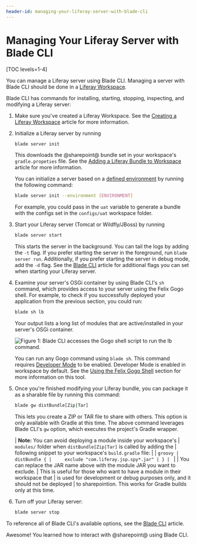 ```yaml
---
header-id: managing-your-liferay-server-with-blade-cli
---
```


# Managing Your Liferay Server with Blade CLI

[TOC levels=1-4]

You can  manage a Liferay server using Blade CLI. Managing a server with Blade
CLI should be done in a 
[Liferay Workspace](/docs/7-2/reference/-/knowledge_base/r/liferay-workspace).

Blade CLI has commands for installing, starting, stopping, inspecting, and
modifying a Liferay server:

1.  Make sure you've created a Liferay Workspace. See the
    [Creating a Liferay Workspace](/docs/7-2/reference/-/knowledge_base/r/creating-a-liferay-workspace#blade-cli)
    article for more information.

2.  Initialize a Liferay server by running

    ```bash
    blade server init
    ```

    This downloads the @sharepoint@ bundle set in your workspace's
    `gradle.propeties` file. See the
    [Adding a Liferay Bundle to Workspace](/docs/7-2/reference/-/knowledge_base/r/adding-a-liferay-bundle-to-liferay-workspace)
    article for more information.

    You can initialize a server based on a
    [defined environment](/docs/7-2/reference/-/knowledge_base/r/liferay-workspace#testing-projects)
    by running the following command:

    ```bash
    blade server init --environment [ENVIRONMENT]
    ```

    For example, you could pass in the `uat` variable to generate a bundle
    with the configs set in the `configs/uat` workspace folder.

3.  Start your Liferay server (Tomcat or Wildfly/JBoss) by running

    ```bash
    blade server start
    ```

    This starts the server in the background. You can tail the logs by adding
    the `-t` flag. If you prefer starting the server in the foreground, run
    `blade server run`. Additionally, if you prefer starting the server in debug
    mode, add the `-d` flag. See the
    [Blade CLI](/docs/7-2/reference/-/knowledge_base/r/blade-cli) article for
    additional flags you can set when starting your Liferay server.

4.  Examine your server's OSGi container by using Blade CLI's `sh` command,
    which provides access to your server using the Felix Gogo shell. For
    example, to check if you successfully deployed your application from the
    previous section, you could run:

    ```bash
    blade sh lb
    ```

    Your output lists a long list of modules that are active/installed in your
    server's OSGi container.

    ![Figure 1: Blade CLI accesses the Gogo shell script to run the `lb` command.](../../../images/blade-sh.png)

    You can run any Gogo command using `blade sh`. This command requires
    [Developer Mode](/docs/7-2/frameworks/-/knowledge_base/f/using-developer-mode-with-themes)
    to be enabled. Developer Mode is enabled in workspace by default. See the
    [Using the Felix Gogo Shell](/docs/7-2/customization/-/knowledge_base/c/using-the-felix-gogo-shell)
    section for more information on this tool.

5.  Once you're finished modifying your Liferay bundle, you can package it as a
    sharable file by running this command:

    ```bash
    blade gw distBundle[Zip|Tar]
    ```

    This lets you create a ZIP or TAR file to share with others. This option is
    only available with Gradle at this time. The above command leverages Blade
    CLI's `gw` option, which executes the project's Gradle wrapper.

    | **Note:** You can avoid deploying a module inside your workspace's
    | `modules/` folder when `distBundle[Zip|Tar]` is called by adding the
    | following snippet to your workspace's `build.gradle` file:
    | 
    | ```groovy
    | distBundle {
    |     exclude "com.liferay.jsp.spy*.jar"
    | }
    | ```
    | 
    | You can replace the JAR name above with the module JAR you want to exclude.
    | This is useful for those who want to have a module in their workspace that
    | is used for development or debug purposes only, and it should not be deployed
    | to sharepointion. This works for Gradle builds only at this time.

    <!-- TODO: Add way for producing a distributable workspace using Blade, when
    available. It can only be done currently with ./gradlew distBundle[Zip|Tar].
    -->

6.  Turn off your Liferay server:

    ```bash
    blade server stop
    ```

To reference all of Blade CLI's available options, see the
[Blade CLI](/docs/7-2/reference/-/knowledge_base/r/blade-cli) article.

Awesome! You learned how to interact with @sharepoint@ using Blade CLI.
